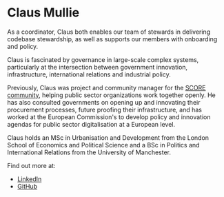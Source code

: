 # Claus Mullie

As a coordinator, Claus both enables our team of stewards in delivering codebase stewardship, as well as supports our members with onboarding and policy.

Claus is fascinated by governance in large-scale complex systems, particularly at the intersection between government innovation, infrastructure, international relations and industrial policy.

Previously, Claus was project and community manager for the [SCORE community](https://score.community/), helping public sector organizations work together openly. He has also consulted governments on opening up and innovating their procurement processes, future proofing their infrastructure, and has worked at the European Commission's to develop policy and innovation agendas for public sector digitalisation at a European level.

Claus holds an MSc in Urbanisation and Development from the London School of Economics and Political Science and a BSc in Politics and International Relations from the University of Manchester.

Find out more at:

* [LinkedIn](https://www.linkedin.com/in/clausmullie)
* [GitHub](https://github.com/clausmullie)

